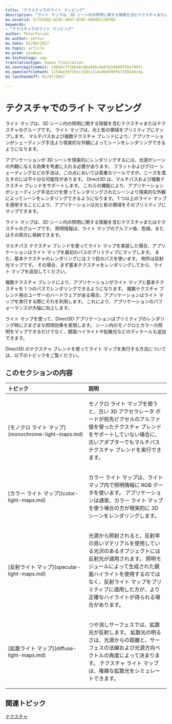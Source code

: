 ```yaml
---
title: "テクスチャでのライト マッピング"
description: "ライト マップは、3D シーン内の照明に関する情報を含むテクスチャまたはテクスチャのグループです。"
ms.assetid: 5C7518D2-AC92-4A97-B7AF-4469D213D7BD
keywords:
- "テクスチャでのライト マッピング"
author: PeterTurcan
ms.author: pettur
ms.date: 02/08/2017
ms.topic: article
ms.prod: windows
ms.technology: uwp
translationtype: Human Translation
ms.sourcegitcommit: c6b64cff1bbebc8ba69bc6e03d34b69f85e798fc
ms.openlocfilehash: 1154be19719cc3101c114c0bd700fb735824bcda
ms.lasthandoff: 02/07/2017

---
```


# <a name="light-mapping-with-textures"></a>テクスチャでのライト マッピング


ライト マップは、3D シーン内の照明に関する情報を含むテクスチャまたはテクスチャのグループです。 ライト マップは、光と影の領域をプリミティブにマップします。 マルチパスおよび複数テクスチャ ブレンドにより、アプリケーションがシェーディング手法より現実的な外観によってシーンをレンダリングできるようになります。

アプリケーションが 3D シーンを現実的にレンダリングするには、光源がシーンの外観に与える効果を考慮に入れる必要があります。 フラットおよびグロー シェーディングなどの手法は、この点においては貴重なツールですが、ニーズを満たすのには不十分な可能性があります。 Direct3D は、マルチパスおよび複数テクスチャ ブレンドをサポートします。 これらの機能により、アプリケーションがシェーディング手法だけを使ってレンダリングされたシーンより現実的な外観によってシーンをレンダリングできるようになります。 1 つ以上のライト マップを適用することにより、アプリケーションは光と影の領域をそのプリミティブにマップできます。

ライト マップは、3D シーン内の照明に関する情報を含むテクスチャまたはテクスチャのグループです。 照明情報は、ライト マップのアルファ値、色値、またはその両方に格納できます。

マルチパス テクスチャ ブレンドを使ってライト マップを実装した場合、アプリケーションはライト マップを最初のパスのプリミティブにマップします。 また、基本テクスチャのレンダリングには 2 つ目のパスを使います。 例外は反射光マップです。 その場合、まず基本テクスチャをレンダリングしてから、ライト マップを追加してください。

複数テクスチャ ブレンドにより、アプリケーションがライト マップと基本テクスチャを 1 つのパスでレンダリングできるようになります。 複数テクスチャ ブレンド用のユーザーのハードウェアがある場合、アプリケーションはライト マップを実行する際にそれを利用します。 これにより、アプリケーションのパフォーマンスが大幅に向上します。

ライト マップを使って、Direct3D アプリケーションはプリミティブのレンダリング時にさまざまな照明効果を実現します。 シーン内のモノクロとカラーの照明をマップできるだけでなく、鏡面ハイライトや拡散光などのディテールも追加できます。

Direct3D のテクスチャ ブレンドを使ってライト マップを実行する方法については、以下のトピックをご覧ください。

## <a name="span-idin-this-sectionspanin-this-section"></a><span id="in-this-section"></span>このセクションの内容


<table>
<colgroup>
<col width="50%" />
<col width="50%" />
</colgroup>
<thead>
<tr class="header">
<th align="left">トピック</th>
<th align="left">説明</th>
</tr>
</thead>
<tbody>
<tr class="odd">
<td align="left"><p>[モノクロ ライト マップ](monochrome-light-maps.md)</p></td>
<td align="left"><p>モノクロ ライト マップを使うと、古い 3D アクセラレータ ボードが宛先ピクセルのアルファ値を使ったテクスチャ ブレンドをサポートしていない場合に、古いアダプターでもマルチパス テクスチャ ブレンドを実行できます。</p></td>
</tr>
<tr class="even">
<td align="left"><p>[カラー ライト マップ](color-light-maps.md)</p></td>
<td align="left"><p>カラー ライト マップは、ライト マップ内で照明情報に RGB データを使います。 アプリケーションは通常、カラー ライト マップを使う場合の方が現実的に 3D シーンをレンダリングします。</p></td>
</tr>
<tr class="odd">
<td align="left"><p>[反射ライト マップ](specular-light-maps.md)</p></td>
<td align="left"><p>光源から照射されると、反射率の高いマテリアルを使用している光沢のあるオブジェクトには反射光が適用されます。 照明モジュールによって生成された鏡面ハイライトを使用するのではなく、反射ライト マップをプリミティブに適用した方が、より正確なハイライトが得られる場合があります。</p></td>
</tr>
<tr class="even">
<td align="left"><p>[拡散ライト マップ](diffuse-light-maps.md)</p></td>
<td align="left"><p>つや消しサーフェスでは、拡散光が反射します。 拡散光の明るさは、光源からの距離と、サーフェスの法線および光源方向ベクトルの角度によって決まります。 テクスチャ ライト マップは、複雑な拡散光をシミュレートできます。</p></td>
</tr>
</tbody>
</table>

 

## <a name="span-idrelated-topicsspanrelated-topics"></a><span id="related-topics"></span>関連トピック


[テクスチャ](textures.md)

 

 





